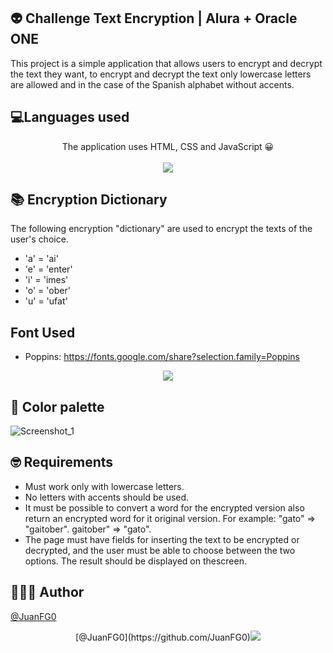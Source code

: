 ## 👽 Challenge Text Encryption | Alura + Oracle ONE
This project is a simple application that allows users to encrypt and decrypt the text they want, to encrypt and decrypt the text only lowercase letters are allowed and in the case of the Spanish alphabet without accents.
## 💻Languages used
<p  align="center"> The application uses HTML, CSS and JavaScript 😀<br><br> <img src="https://github.com/JuanFG0/Text-Encryption/assets/133284703/0887e2ce-6c88-479e-8f34-c5096e39f17d">  </p>  

## 📚 Encryption Dictionary

  The following encryption "dictionary" are used to encrypt the texts of the user's choice.
 - 'a' = 'ai'
 - 'e' = 'enter'   
 - 'i' = 'imes'  
 - 'o' = 'ober'   
 - 'u' = 'ufat'
## Font Used
 - Poppins: https://fonts.google.com/share?selection.family=Poppins
 <p  align="center"> <img src="https://github.com/JuanFG0/Text-Encryption/assets/133284703/26939a55-ed81-418c-9753-6f85be0d45aa">  </p>  
 
## 🎨 Color palette
![Screenshot_1](https://github.com/JuanFG0/Text-Encryption/assets/133284703/362b0564-5f1a-43ab-be42-57c77fdb86ab)

## 🤓 Requirements

 - Must work only with lowercase letters.
 - No letters with accents should be used. 
 - It must be possible to convert a word for the encrypted version also return an encrypted word for it original version. For example: "gato" => "gaitober". gaitober" => "gato".
 - The page must have fields for inserting the text to be encrypted or decrypted, and the user must be able to choose between the two options. The result should be displayed on thescreen.
## 🕵🏻‍♂️ Author
[@JuanFG0](https://github.com/JuanFG0)
<p  align="center">[@JuanFG0](https://github.com/JuanFG0)<img src="https://github.com/JuanFG0/Text-Encryption/assets/133284703/ea7256f2-7cbe-48af-96f5-22d2465503f0"></p>  

